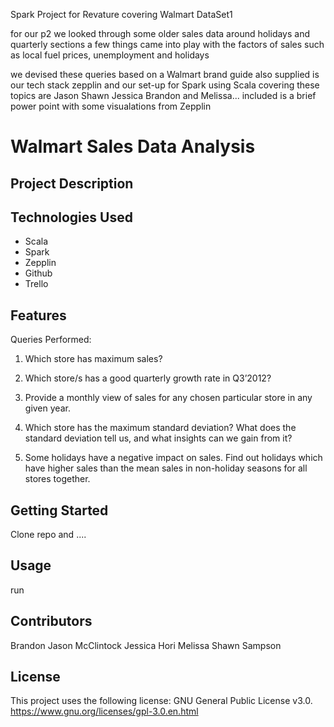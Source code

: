 
Spark Project for Revature covering Walmart DataSet1


for our p2 we looked through some older sales data around holidays and quarterly sections
a few things came into play with the factors of sales such as local fuel prices, unemployment and holidays


we devised these queries based on a Walmart brand guide
also supplied is our tech stack zepplin and our set-up for Spark using Scala
covering these topics are Jason Shawn Jessica Brandon and Melissa...
included is a brief power point with some visualations from Zepplin






# Walmart Sales Data Analysis

## Project Description



## Technologies Used

* Scala
* Spark
* Zepplin
* Github
* Trello

## Features

Queries Performed:

1. Which store has maximum sales?

2. Which store/s has a good quarterly growth rate in Q3’2012?

3. Provide a monthly view of sales for any chosen particular store in any given year.

4. Which store has the maximum standard deviation?
   What does the standard deviation tell us, and what insights can we gain from it?
   
5. Some holidays have a negative impact on sales.
   Find out holidays which have higher sales than the mean sales in non-holiday seasons for all stores together.

## Getting Started

Clone repo and .... 

## Usage

run 

## Contributors

Brandon
Jason McClintock
Jessica Hori
Melissa
Shawn Sampson

## License

This project uses the following license: GNU General Public License v3.0. https://www.gnu.org/licenses/gpl-3.0.en.html

